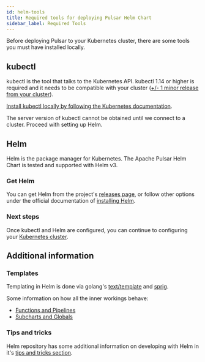 ```yaml
---
id: helm-tools
title: Required tools for deploying Pulsar Helm Chart
sidebar_label: Required Tools
---
```


Before deploying Pulsar to your Kubernetes cluster, there are some tools you must have installed locally.

## kubectl

kubectl is the tool that talks to the Kubernetes API. kubectl 1.14 or higher is required and it needs to be compatible with your cluster ([+/- 1 minor release from your cluster](https://kubernetes.io/docs/tasks/tools/install-kubectl/#before-you-begin)).

[Install kubectl locally by following the Kubernetes documentation](https://kubernetes.io/docs/tasks/tools/install-kubectl/#install-kubectl).

The server version of kubectl cannot be obtained until we connect to a cluster. Proceed with setting up Helm.

## Helm

Helm is the package manager for Kubernetes. The Apache Pulsar Helm Chart is tested and supported with Helm v3.

### Get Helm

You can get Helm from the project's [releases page](https://github.com/helm/helm/releases), or follow other options under the official documentation of [installing Helm](https://helm.sh/docs/intro/install/).

### Next steps

Once kubectl and Helm are configured, you can continue to configuring your [Kubernetes cluster](helm-prepare.md).

## Additional information

### Templates

Templating in Helm is done via golang's [text/template](https://golang.org/pkg/text/template/) and [sprig](https://godoc.org/github.com/Masterminds/sprig).

Some information on how all the inner workings behave:

- [Functions and Pipelines](https://helm.sh/docs/chart_template_guide/functions_and_pipelines/)
- [Subcharts and Globals](https://helm.sh/docs/chart_template_guide/subcharts_and_globals/)

### Tips and tricks

Helm repository has some additional information on developing with Helm in it's [tips and tricks section](https://helm.sh/docs/howto/charts_tips_and_tricks/).